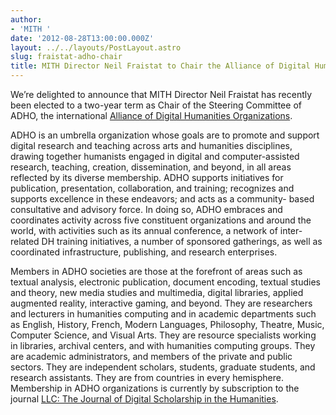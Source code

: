 ```yaml
---
author:
- 'MITH '
date: '2012-08-28T13:00:00.000Z'
layout: ../../layouts/PostLayout.astro
slug: fraistat-adho-chair
title: MITH Director Neil Fraistat to Chair the Alliance of Digital Humanities Organizations
---
```


We’re delighted to announce that MITH Director Neil Fraistat has recently been elected to a two-year term as Chair of the Steering Committee of ADHO, the international [Alliance of Digital Humanities Organizations](http://digitalhumanities.org/).

ADHO is an umbrella organization whose goals are to promote and support digital research and teaching across arts and humanities disciplines, drawing together humanists engaged in digital and computer-assisted research, teaching, creation, dissemination, and beyond, in all areas reflected by its diverse membership. ADHO supports initiatives for publication, presentation, collaboration, and training; recognizes and supports excellence in these endeavors; and acts as a community- based consultative and advisory force. In doing so, ADHO embraces and coordinates activity across five constituent organizations and around the world, with activities such as its annual conference, a network of inter-related DH training initiatives, a number of sponsored gatherings, as well as coordinated infrastructure, publishing, and research enterprises.

Members in ADHO societies are those at the forefront of areas such as textual analysis, electronic publication, document encoding, textual studies and theory, new media studies and multimedia, digital libraries, applied augmented reality, interactive gaming, and beyond. They are researchers and lecturers in humanities computing and in academic departments such as English, History, French, Modern Languages, Philosophy, Theatre, Music, Computer Science, and Visual Arts. They are resource specialists working in libraries, archival centers, and with humanities computing groups. They are academic administrators, and members of the private and public sectors. They are independent scholars, students, graduate students, and research assistants. They are from countries in every hemisphere. Membership in ADHO organizations is currently by subscription to the journal [LLC: The Journal of Digital Scholarship in the Humanities](http://llc.oxfordjournals.org/).